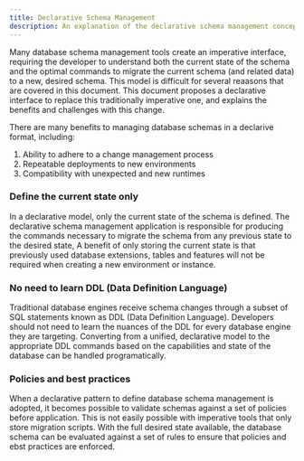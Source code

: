 ```yaml
---
title: Declarative Schema Management
description: An explanation of the declarative schema management concept
---
```


Many database schema management tools create an imperative interface, requiring the developer to understand both the current state of the schema and the optimal commands to migrate the current schema (and related data) to a new, desired schema.
This model is difficult for several reaasons that are covered in this document.
This document proposes a declarative interface to replace this traditionally imperative one, and explains the benefits and challenges with this change.
 
There are many benefits to managing database schemas in a declarive format, including:

1. Ability to adhere to a change management process
2. Repeatable deployments to new environments
3. Compatibility with unexpected and new runtimes

### Define the current state only

In a declarative model, only the current state of the schema is defined. 
The declarative schema management application is responsible for producing the commands necessary to migrate the schema from any previous state to the desired state,
A benefit of only storing the current state is that previously used database extensions, tables and features will not be required when creating a new environment or instance.

### No need to learn DDL (Data Definition Language)

Traditional database engines receive schema changes through a subset of SQL statements known as DDL (Data Definition Language).
Developers should not need to learn the nuances of the DDL for every database engine they are targeting.
Converting from a unified, declarative model to the appropriate DDL commands based on the capabilities and state of the database can be handled programatically.

### Policies and best practices

When a declarative pattern to define database schema management is adopted, it becomes possible to validate schemas against a set of policies before application.
This is not easily possible with imperative tools that only store migration scripts.
With the full desired state available, the database schema can be evaluated against a set of rules to ensure that policies and ebst practices are enforced.
